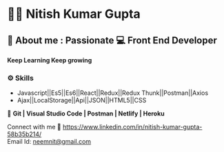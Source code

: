 # :technologist: Nitish Kumar Gupta
## :boy: About me :	Passionate :computer: Front End Developer 
**Keep Learning Keep growing**
### :gear: Skills 
* Javascript||Es5||Es6||React||Redux||Redux Thunk||Postman||Axios 
* Ajax||LocalStorage||Api||JSON||HTML5||CSS

:wrench: **Git | Visual Studio Code | Postman | Netlify | Heroku**

  
   Connect with me  :link: https://www.linkedin.com/in/nitish-kumar-gupta-58b35b214/  
   Email Id: neemnit@gmail.com
   
   
